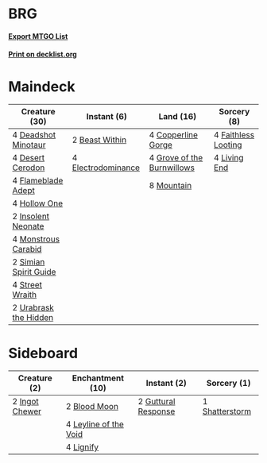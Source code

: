 # BRG

#### [Export MTGO List](../collection/BRG/BRG.txt)
#### [Print on decklist.org](http://decklist.org/?deckmain=2%09Beast%20Within%0A4%09Copperline%20Gorge%0A4%09Deadshot%20Minotaur%0A4%09Desert%20Cerodon%0A4%09Electrodominance%0A4%09Faithless%20Looting%0A4%09Flameblade%20Adept%0A4%09Grove%20of%20the%20Burnwillows%0A4%09Hollow%20One%0A2%09Insolent%20Neonate%0A4%09Living%20End%0A4%09Monstrous%20Carabid%0A8%09Mountain%0A2%09Simian%20Spirit%20Guide%0A4%09Street%20Wraith%0A2%09Urabrask%20the%20Hidden&deckside=2%09Blood%20Moon%0A2%09Guttural%20Response%0A2%09Ingot%20Chewer%0A4%09Leyline%20of%20the%20Void%0A4%09Lignify%0A1%09Shatterstorm)
# Maindeck

|                                         Creature (30)                                          |                                         Instant (6)                                         |                                              Land (16)                                              |                                         Sorcery (8)                                          |
|------------------------------------------------------------------------------------------------|---------------------------------------------------------------------------------------------|-----------------------------------------------------------------------------------------------------|----------------------------------------------------------------------------------------------|
|4 [Deadshot Minotaur](http://gatherer.wizards.com/Pages/Card/Details.aspx?multiverseid=179543)  |2 [Beast Within](http://gatherer.wizards.com/Pages/Card/Details.aspx?multiverseid=446158)    |4 [Copperline Gorge](http://gatherer.wizards.com/Pages/Card/Details.aspx?multiverseid=209408)        |4 [Faithless Looting](http://gatherer.wizards.com/Pages/Card/Details.aspx?multiverseid=389512)|
|4 [Desert Cerodon](http://gatherer.wizards.com/Pages/Card/Details.aspx?multiverseid=426830)     |4 [Electrodominance](http://gatherer.wizards.com/Pages/Card/Details.aspx?multiverseid=457243)|4 [Grove of the Burnwillows](http://gatherer.wizards.com/Pages/Card/Details.aspx?multiverseid=130595)|4 [Living End](http://gatherer.wizards.com/Pages/Card/Details.aspx?multiverseid=113521)       |
|4 [Flameblade Adept](http://gatherer.wizards.com/Pages/Card/Details.aspx?multiverseid=426833)   |                                                                                             |8 [Mountain](http://gatherer.wizards.com/Pages/Card/Details.aspx?multiverseid=439859)                |                                                                                              |
|4 [Hollow One](http://gatherer.wizards.com/Pages/Card/Details.aspx?multiverseid=430852)         |                                                                                             |                                                                                                     |                                                                                              |
|2 [Insolent Neonate](http://gatherer.wizards.com/Pages/Card/Details.aspx?multiverseid=409922)   |                                                                                             |                                                                                                     |                                                                                              |
|4 [Monstrous Carabid](http://gatherer.wizards.com/Pages/Card/Details.aspx?multiverseid=185051)  |                                                                                             |                                                                                                     |                                                                                              |
|2 [Simian Spirit Guide](http://gatherer.wizards.com/Pages/Card/Details.aspx?multiverseid=442137)|                                                                                             |                                                                                                     |                                                                                              |
|4 [Street Wraith](http://gatherer.wizards.com/Pages/Card/Details.aspx?multiverseid=442097)      |                                                                                             |                                                                                                     |                                                                                              |
|2 [Urabrask the Hidden](http://gatherer.wizards.com/Pages/Card/Details.aspx?multiverseid=438718)|                                                                                             |                                                                                                     |                                                                                              |


# Sideboard

|                                      Creature (2)                                       |                                        Enchantment (10)                                        |                                         Instant (2)                                          |                                       Sorcery (1)                                       |
|-----------------------------------------------------------------------------------------|------------------------------------------------------------------------------------------------|----------------------------------------------------------------------------------------------|-----------------------------------------------------------------------------------------|
|2 [Ingot Chewer](http://gatherer.wizards.com/Pages/Card/Details.aspx?multiverseid=389558)|2 [Blood Moon](http://gatherer.wizards.com/Pages/Card/Details.aspx?multiverseid=45386)          |2 [Guttural Response](http://gatherer.wizards.com/Pages/Card/Details.aspx?multiverseid=426628)|1 [Shatterstorm](http://gatherer.wizards.com/Pages/Card/Details.aspx?multiverseid=130370)|
|                                                                                         |4 [Leyline of the Void](http://gatherer.wizards.com/Pages/Card/Details.aspx?multiverseid=107682)|                                                                                              |                                                                                         |
|                                                                                         |4 [Lignify](http://gatherer.wizards.com/Pages/Card/Details.aspx?multiverseid=201837)            |                                                                                              |                                                                                         |


